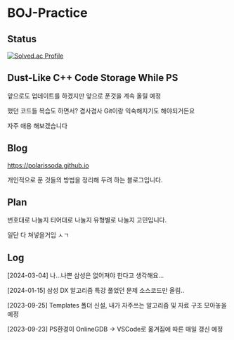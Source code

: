 # BOJ-Practice
## Status
[![Solved.ac Profile](http://mazassumnida.wtf/api/v2/generate_badge?boj=urin6695)](https://solved.ac/urin6695/)
## Dust-Like C++ Code Storage While PS

앞으로도 업데이트를 하겠지만 앞으로 푼것을 계속 올릴 예정

했던 코드들 복습도 하면서? 겸사겸사 Git이랑 익숙해지기도 해야되거든요

자주 애용 해보겠습니다

## Blog

<https://polarissoda.github.io>

개인적으로 푼 것들의 방법을 정리해 두려 하는 블로그입니다.

## Plan

번호대로 나눌지 티어대로 나눌지 유형별로 나눌지 고민입니다.

일단 다 쳐넣을거임 ㅅㄱ

## Log

[2024-03-04] 나...나쁜 삼성은 없어져야 한다고 생각해요...

[2024-01-15] 삼성 DX 알고리즘 특강 풀었던 문제 소스코드만 올림..

[2023-09-25] Templates 폴더 신설, 내가 자주쓰는 알고리즘 및 자료 구조 모아놓을 예정

[2023-09-23] PS환경이 OnlineGDB -> VSCode로 옮겨짐에 따른 매일 갱신 예정

